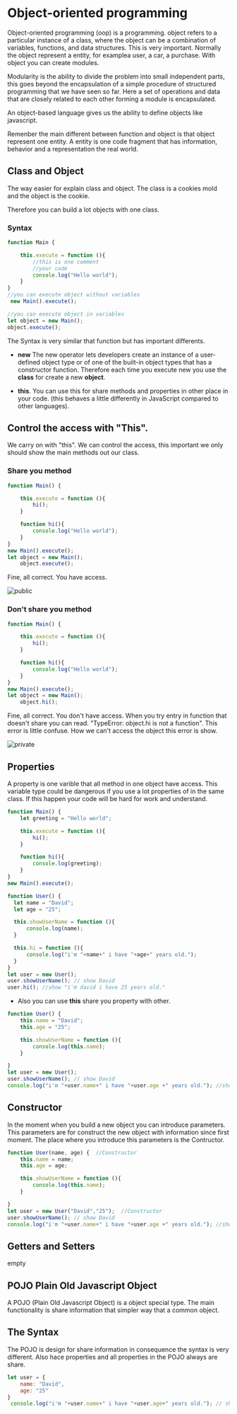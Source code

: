 # Object-oriented programming

Object-oriented programming (oop) is a programming.
object refers to a particular instance of a class, where the object can be a combination of variables, functions, and data structures.
This is very important. Normally the object represent a entity, for examplea user, a car, a purchase. With object you can create modules.

Modularity is the ability to divide the problem into small independent parts, this goes beyond the encapsulation of a simple procedure of structured programming that we have seen so far. Here a set of operations and data that are closely related to each other forming a module is encapsulated.

An object-based language gives us the ability to define objects like javascript.

Remenber the main different between function and object is that object represent one entity.
A entity is one code fragment that has information, behavior and a representation the real world.


## Class and Object

The way easier for explain class and object.
The class is a cookies mold and the object is the cookie.

Therefore you can build a lot objects with one class.

### Syntax

```javascript
function Main {

    this.execute = function (){
        //this is one comment
        //your code
        console.log("Hello world");
    }
}
//you can execute object without variables
 new Main().execute();

//you can execute object in variables
let object = new Main();
object.execute();
```

 The Syntax is very similar that function but has important differents.

 - **new** The new operator lets developers create an instance of a user-defined object type or of one of the built-in object types that has a constructor function.
 Therefore each time you execute new you use the **class** for create a new **object**.

 - **this**. You can use this for share methods and properties in other place in your code.
  (this behaves a little differently in JavaScript compared to other languages).

## Control the access with "This".

 We carry on with "this". We can control the access, this important we only  should show the main methods out our class.


### Share you method

```javascript
function Main() {

    this.execute = function (){
        hi();
    }

    function hi(){
        console.log("Hello world");
    }
}
new Main().execute();
let object = new Main();
    object.execute();
```
Fine, all correct. You have access.

![public](./publicMethod.jpg)

### Don't share you method

```javascript
function Main() {

    this.execute = function (){
        hi();
    }

    function hi(){
        console.log("Hello world");
    }
}
new Main().execute();
let object = new Main();
    object.hi();
  ```

  Fine, all correct. You don't have access.
  When you try entry in function that doesn't share you can read.
  "TypeError: object.hi is not a function".
  This error is little confuse.
  How we can't access the object this error is show.

  ![private](./privateMethod.jpg)


## Properties
A property is one varible that all method in one object have access. 
This variable type could be dangerous if you use a lot properties of in the same class. 
If this happen your code will be hard for work and understand.


```javascript
function Main() {
    let greeting = "Hello world";

    this.execute = function (){
        hi();
    }

    function hi(){
        console.log(greeting);
    }
}
new Main().execute();
  ```
  
  ```javascript
function User() {
    let name = "David";
    let age = "25";

    this.showUserName = function (){
        console.log(name);
    }

    this.hi = function (){
        console.log("i'm "+name+" i have "+age+" years old.");
    }
}
let user = new User();
user.showUserName(); // show David
user.hi(); //show "i'm david i have 25 years old."
  ```
  
- Also you can use **this** share you property with other.

```javascript
function User() {
    this.name = "David";
    this.age = "25";

    this.showUserName = function (){
        console.log(this.name);
    }

}
let user = new User();
user.showUserName(); // show David
console.log("i'm "+user.name+" i have "+user.age +" years old."); //show i'm David i have 25 years old.
 ```
  
## Constructor

In the moment when you build a new object you can introduce parameters.
This parameters are for construct the new object with information since first moment.
The place where you introduce this parameters is the Contructor.

```javascript
function User(name, age) {  //Constructor
    this.name = name;
    this.age = age;

    this.showUserName = function (){
        console.log(this.name);
    }

}
let user = new User("David","25");  //Constructor
user.showUserName(); // show David
console.log("i'm "+user.name+" i have "+user.age +" years old."); //show i'm David i have 25 years old.
 ```

## Getters and Setters
empty


## POJO Plain Old Javascript Object

A POJO (Plain Old Javascript Object) is a object special type.
The main functionality is share information that simpler way that a common object.

## The Syntax

The POJO is design for share information in consequence the syntax is very different.
Also hace properties and all properties in the POJO always are share.

```javascript
let user = {
    name: "David",
    age: "25"
}
 console.log("i'm "+user.name+" i have "+user.age+" years old."); // show i'm David i have 25 years old.
```


